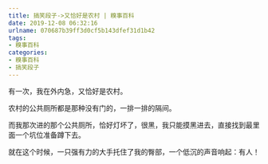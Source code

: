 ```yaml
---
title: 搞笑段子->又恰好是农村 | 糗事百科
date: 2019-12-08 06:32:16
urlname: 070687b39ff3d0cf5b143dfef31d1b42
tags: 
- 糗事百科
categories:
- 糗事百科
- 搞笑段子
---
```

有一次，我在外内急，又恰好是农村。

农村的公共厕所都是那种没有门的，一排一排的隔间。

而我那次进的那个公共厕所，恰好灯坏了，很黑，我只能摸黑进去，直接找到最里面一个坑位准备蹲下去。

就在这个时候，一只强有力的大手托住了我的臀部，一个低沉的声音响起：有人！


